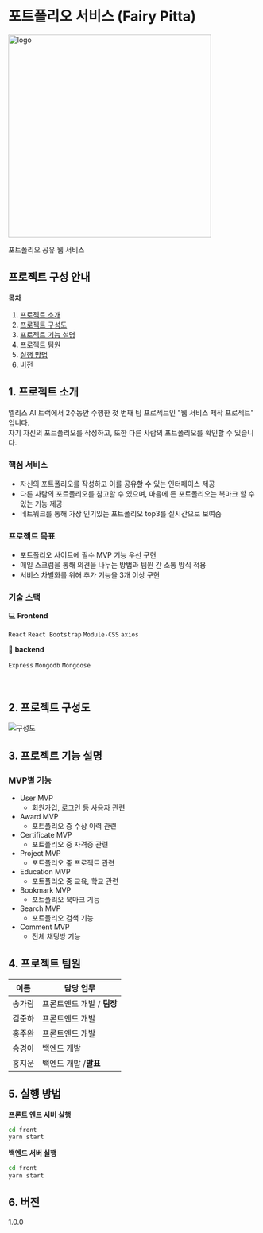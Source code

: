 # 포트폴리오 서비스 (Fairy Pitta)
<img width="408" alt="logo" src="https://user-images.githubusercontent.com/96907766/190889087-ba1358df-f4a9-4a46-b7c2-c41954c1e5b8.png">

포트폴리오 공유 웹 서비스

## 프로젝트 구성 안내
**목차**
1. [프로젝트 소개](#1-프로젝트-소개)
2. [프로젝트 구성도](#2-프로젝트-구성도)
3. [프로젝트 기능 설명](#3-프로젝트-기능-설명)
4. [프로젝트 팀원](#4-프로젝트-팀원)
5. [실행 방법](#5-실행-방법)
6. [버전](#6-버전)


## 1. 프로젝트 소개
엘리스 AI 트랙에서 2주동안 수행한 첫 번째 팀 프로젝트인 "웹 서비스 제작 프로젝트" 입니다. <br>
자기 자신의 포트폴리오를 작성하고, 또한 다른 사람의 포트폴리오를 확인할 수 있습니다.

### 핵심 서비스
- 자신의 포트폴리오를 작성하고 이를 공유할 수 있는 인터페이스 제공
- 다른 사람의 포트폴리오를 참고할 수 있으며, 마음에 든 포트폴리오는 북마크 할 수 있는 기능 제공
- 네트워크를 통해 가장 인기있는 포트폴리오 top3를 실시간으로 보여줌 

### 프로젝트 목표
- 포트폴리오 사이트에 필수 MVP 기능 우선 구현
- 매일 스크럼을 통해 의견을 나누는 방법과 팀원 간 소통 방식 적용
- 서비스 차별화를 위해 추가 기능을 3개 이상 구현


### 기술 스택
 
💻 **Frontend**

`React`
`React Bootstrap`
`Module-CSS`
`axios`

💾 **backend**

`Express`
`Mongodb`
`Mongoose`

<br>

## 2. 프로젝트 구성도
![구성도](https://user-images.githubusercontent.com/96907766/190888843-69992b0d-b888-458e-b492-a8883b36f7ad.png)

## 3. 프로젝트 기능 설명

### MVP별 기능
 
- User MVP
  - 회원가입, 로그인 등 사용자 관련
- Award MVP
  - 포트폴리오 중 수상 이력 관련
- Certificate MVP
  - 포트폴리오 중 자격증 관련
- Project MVP
  - 포트폴리오 중 프로젝트 관련
- Education MVP
  - 포트폴리오 중 교육, 학교 관련
- Bookmark MVP
  - 포트폴리오 북마크 기능
- Search MVP
  - 포트폴리오 검색 기능
- Comment MVP
  - 전체 채팅방 기능
  
## 4. 프로젝트 팀원

| 이름   | 담당 업무                     |
| ------ | ----------------------------- |
| 송가람 | 프론트엔드 개발 / **팀장**     |
| 김준하 | 프론트엔드 개발      |
| 홍주완 |  프론트엔드 개발     |
| 송경아 | 백엔드 개발 |
| 홍지운 |   백엔드 개발 /**발표**     |

## 5. 실행 방법

**프론트 엔드 서버 실행**

```bash
cd front
yarn start
```

**백엔드 서버 실행**

```bash
cd front
yarn start
```

## 6. 버전
1.0.0
